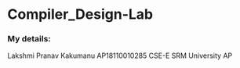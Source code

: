 # Compiler_Design-Lab
### My details:
Lakshmi Pranav Kakumanu
AP18110010285
CSE-E
SRM University AP
